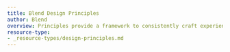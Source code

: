 ```yaml
---
title: Blend Design Principles
author: Blend
overview: Principles provide a framework to consistently craft experiences that are unique to our team and our values. They should help us make decisions quicker and with purpose.
resource-type:
- _resource-types/design-principles.md
---
```

